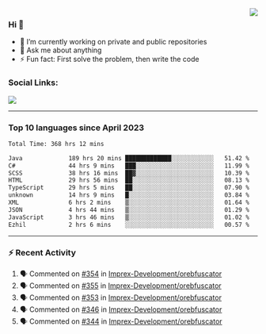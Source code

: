 <!--
<a href="https://wuffy.eu">
  <img align="right" src="https://github.com/ngloader/ngloader/blob/devcard/devcard.png" height="410" width="300" alt="NgLoader's Dev Card"/>
</a>
-->

<a href="https://wuffy.eu">
  <img align="right" src="https://github-readme-stats.vercel.app/api?username=ngloader&count_private=true&include_all_commits=true&show_icons=true&theme=dracula" />
</a>

### Hi 👋
- 🔭 I’m currently working on private and public repositories
- 💬 Ask me about anything
- ⚡ Fun fact: First solve the problem, then write the code

### Social Links:
<a href="https://discord.gg/jUtRU5Q">
  <img src="https://dcbadge.vercel.app/api/shield/128286216708685824?style=flat&theme=clean&compact=true" />
</a>

<!--
---

<div>
  <img src="https://github-readme-stats.vercel.app/api/wakatime?username=NgLoader&api_domain=wakapi.wuffy.dev&bg_color=282a36&title_color=ff6e96&icon_color=2F855A&text_color=ffffff&custom_title=Week%20Stats&layout=compact" />
</div>

---

<div>
  <img height="170" align="left" src="https://github-readme-stats.vercel.app/api?username=ngloader&count_private=true&include_all_commits=true&show_icons=true&theme=dracula" />
  <img src="https://github-readme-stats.vercel.app/api/top-langs/?username=ngloader&layout=compact&theme=dracula" />
</div>

---

<a href="https://github.com/ryo-ma/github-profile-trophy">
  <img width=800 src="https://github-profile-trophy.vercel.app/?username=ngloader&column=8&theme=dracula&no-frame=true"/>
</a>
-->

---

### Top 10 languages since April 2023

<!--START_SECTION:waka-->

```txt
Total Time: 368 hrs 12 mins

Java             189 hrs 20 mins █████████████░░░░░░░░░░░░   51.42 %
C#               44 hrs 9 mins   ███░░░░░░░░░░░░░░░░░░░░░░   11.99 %
SCSS             38 hrs 16 mins  ██▓░░░░░░░░░░░░░░░░░░░░░░   10.39 %
HTML             29 hrs 56 mins  ██░░░░░░░░░░░░░░░░░░░░░░░   08.13 %
TypeScript       29 hrs 5 mins   ██░░░░░░░░░░░░░░░░░░░░░░░   07.90 %
unknown          14 hrs 9 mins   █░░░░░░░░░░░░░░░░░░░░░░░░   03.84 %
XML              6 hrs 2 mins    ▒░░░░░░░░░░░░░░░░░░░░░░░░   01.64 %
JSON             4 hrs 44 mins   ▒░░░░░░░░░░░░░░░░░░░░░░░░   01.29 %
JavaScript       3 hrs 46 mins   ▒░░░░░░░░░░░░░░░░░░░░░░░░   01.02 %
Ezhil            2 hrs 6 mins    ░░░░░░░░░░░░░░░░░░░░░░░░░   00.57 %
```

<!--END_SECTION:waka-->

---

### :zap: Recent Activity
<!--START_SECTION:activity-->
1. 🗣 Commented on [#354](https://github.com/Imprex-Development/orebfuscator/issues/354#issuecomment-1946690988) in [Imprex-Development/orebfuscator](https://github.com/Imprex-Development/orebfuscator)
2. 🗣 Commented on [#355](https://github.com/Imprex-Development/orebfuscator/issues/355#issuecomment-1946652155) in [Imprex-Development/orebfuscator](https://github.com/Imprex-Development/orebfuscator)
3. 🗣 Commented on [#353](https://github.com/Imprex-Development/orebfuscator/issues/353#issuecomment-1937006950) in [Imprex-Development/orebfuscator](https://github.com/Imprex-Development/orebfuscator)
4. 🗣 Commented on [#346](https://github.com/Imprex-Development/orebfuscator/issues/346#issuecomment-1913349537) in [Imprex-Development/orebfuscator](https://github.com/Imprex-Development/orebfuscator)
5. 🗣 Commented on [#344](https://github.com/Imprex-Development/orebfuscator/issues/344#issuecomment-1890945200) in [Imprex-Development/orebfuscator](https://github.com/Imprex-Development/orebfuscator)
<!--END_SECTION:activity-->

